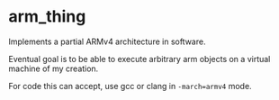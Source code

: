# arm_thing

Implements a partial ARMv4 architecture in software.

Eventual goal is to be able to execute arbitrary arm objects on a virtual machine of my creation.

For code this can accept, use gcc or clang in `-march=armv4` mode.



